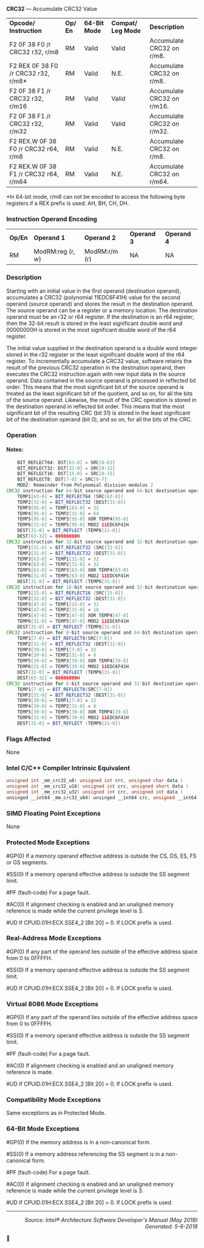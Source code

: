 <b>CRC32</b> —  Accumulate CRC32 Value
<table>
	<tr>
		<td><b>Opcode/ Instruction</b></td>
		<td><b>Op/ En</b></td>
		<td><b>64-Bit Mode</b></td>
		<td><b>Compat/ Leg Mode</b></td>
		<td><b>Description</b></td>
	</tr>
	<tr>
		<td>F2 0F 38 F0 /r CRC32 r32, r/m8</td>
		<td>RM</td>
		<td>Valid</td>
		<td>Valid</td>
		<td>Accumulate CRC32 on r/m8.</td>
	</tr>
	<tr>
		<td>F2 REX 0F 38 F0 /r CRC32 r32, r/m8*</td>
		<td>RM</td>
		<td>Valid</td>
		<td>N.E.</td>
		<td>Accumulate CRC32 on r/m8.</td>
	</tr>
	<tr>
		<td>F2 0F 38 F1 /r CRC32 r32, r/m16</td>
		<td>RM</td>
		<td>Valid</td>
		<td>Valid</td>
		<td>Accumulate CRC32 on r/m16.</td>
	</tr>
	<tr>
		<td>F2 0F 38 F1 /r CRC32 r32, r/m32</td>
		<td>RM</td>
		<td>Valid</td>
		<td>Valid</td>
		<td>Accumulate CRC32 on r/m32.</td>
	</tr>
	<tr>
		<td>F2 REX.W 0F 38 F0 /r CRC32 r64, r/m8</td>
		<td>RM</td>
		<td>Valid</td>
		<td>N.E.</td>
		<td>Accumulate CRC32 on r/m8.</td>
	</tr>
	<tr>
		<td>F2 REX.W 0F 38 F1 /r CRC32 r64, r/m64</td>
		<td>RM</td>
		<td>Valid</td>
		<td>N.E.</td>
		<td>Accumulate CRC32 on r/m64.</td>
	</tr>
</table>

\*In 64-bit mode, r/m8 can not be encoded to access the following byte registers if a REX prefix is used: AH, BH, CH, DH.

### Instruction Operand Encoding
<table>
	<tr>
		<td><b>Op/En</b></td>
		<td><b>Operand 1</b></td>
		<td><b>Operand 2</b></td>
		<td><b>Operand 3</b></td>
		<td><b>Operand 4</b></td>
	</tr>
	<tr>
		<td>RM</td>
		<td>ModRM:reg (r, w)</td>
		<td>ModRM:r/m (r)</td>
		<td>NA</td>
		<td>NA</td>
	</tr>
</table>


### Description
Starting with an initial value in the first operand (destination operand), accumulates a CRC32 (polynomial
11EDC6F41H) value for the second operand (source operand) and stores the result in the destination operand. The
source operand can be a register or a memory location. The destination operand must be an r32 or r64 register. If
the destination is an r64 register, then the 32-bit result is stored in the least significant double word and
00000000H is stored in the most significant double word of the r64 register.

The initial value supplied in the destination operand is a double word integer stored in the r32 register or the least
significant double word of the r64 register. To incrementally accumulate a CRC32 value, software retains the result
of the previous CRC32 operation in the destination operand, then executes the CRC32 instruction again with new
input data in the source operand. Data contained in the source operand is processed in reflected bit order. This
means that the most significant bit of the source operand is treated as the least significant bit of the quotient, and
so on, for all the bits of the source operand. Likewise, the result of the CRC operation is stored in the destination
operand in reflected bit order. This means that the most significant bit of the resulting CRC (bit 31) is stored in the
least significant bit of the destination operand (bit 0), and so on, for all the bits of the CRC.

### Operation


#### Notes:
```java
    BIT_REFLECT64: DST[63-0] = SRC[0-63]
    BIT_REFLECT32: DST[31-0] = SRC[0-31]
    BIT_REFLECT16: DST[15-0] = SRC[0-15]
    BIT_REFLECT8: DST[7-0] = SRC[0-7]
    MOD2: Remainder from Polynomial division modulus 2
CRC32 instruction for 64-bit source operand and 64-bit destination operand:
    TEMP1[63-0] ← BIT_REFLECT64 (SRC[63-0])
    TEMP2[31-0] ← BIT_REFLECT32 (DEST[31-0])
    TEMP3[95-0] ← TEMP1[63-0] « 32
    TEMP4[95-0] ← TEMP2[31-0] « 64
    TEMP5[95-0] ← TEMP3[95-0] XOR TEMP4[95-0]
    TEMP6[31-0] ← TEMP5[95-0] MOD2 11EDC6F41H
    DEST[31-0] ← BIT_REFLECT (TEMP6[31-0])
    DEST[63-32] ← 00000000H
CRC32 instruction for 32-bit source operand and 32-bit destination operand:
    TEMP1[31-0] ← BIT_REFLECT32 (SRC[31-0])
    TEMP2[31-0] ← BIT_REFLECT32 (DEST[31-0])
    TEMP3[63-0] ← TEMP1[31-0] « 32
    TEMP4[63-0] ← TEMP2[31-0] « 32
    TEMP5[63-0] ← TEMP3[63-0] XOR TEMP4[63-0]
    TEMP6[31-0] ← TEMP5[63-0] MOD2 11EDC6F41H
    DEST[31-0] ← BIT_REFLECT (TEMP6[31-0])
CRC32 instruction for 16-bit source operand and 32-bit destination operand:
    TEMP1[15-0] ← BIT_REFLECT16 (SRC[15-0])
    TEMP2[31-0] ← BIT_REFLECT32 (DEST[31-0])
    TEMP3[47-0] ← TEMP1[15-0] « 32
    TEMP4[47-0] ← TEMP2[31-0] « 16
    TEMP5[47-0] ← TEMP3[47-0] XOR TEMP4[47-0]
    TEMP6[31-0] ← TEMP5[47-0] MOD2 11EDC6F41H
    DEST[31-0] ← BIT_REFLECT (TEMP6[31-0])
CRC32 instruction for 8-bit source operand and 64-bit destination operand:
    TEMP1[7-0] ← BIT_REFLECT8(SRC[7-0])
    TEMP2[31-0] ← BIT_REFLECT32 (DEST[31-0])
    TEMP3[39-0] ← TEMP1[7-0] « 32
    TEMP4[39-0] ← TEMP2[31-0] « 8
    TEMP5[39-0] ← TEMP3[39-0] XOR TEMP4[39-0]
    TEMP6[31-0] ← TEMP5[39-0] MOD2 11EDC6F41H
    DEST[31-0] ← BIT_REFLECT (TEMP6[31-0])
    DEST[63-32] ← 00000000H
CRC32 instruction for 8-bit source operand and 32-bit destination operand:
    TEMP1[7-0] ← BIT_REFLECT8(SRC[7-0])
    TEMP2[31-0] ← BIT_REFLECT32 (DEST[31-0])
    TEMP3[39-0] ← TEMP1[7-0] « 32
    TEMP4[39-0] ← TEMP2[31-0] « 8
    TEMP5[39-0] ← TEMP3[39-0] XOR TEMP4[39-0]
    TEMP6[31-0] ← TEMP5[39-0] MOD2 11EDC6F41H
    DEST[31-0] ← BIT_REFLECT (TEMP6[31-0])
```
### Flags Affected
None

### Intel C/C++ Compiler Intrinsic Equivalent
```c
unsigned int _mm_crc32_u8( unsigned int crc, unsigned char data )
unsigned int _mm_crc32_u16( unsigned int crc, unsigned short data )
unsigned int _mm_crc32_u32( unsigned int crc, unsigned int data )
unsinged __int64 _mm_crc32_u64( unsinged __int64 crc, unsigned __int64 data )
```
### SIMD Floating Point Exceptions
None

### Protected Mode Exceptions

<p>#GP(0)
If a memory operand effective address is outside the CS, DS, ES, FS or GS segments.
<p>#SS(0)
If a memory operand effective address is outside the SS segment limit.
<p>#PF (fault-code)
For a page fault.
<p>#AC(0)
If alignment checking is enabled and an unaligned memory reference is made while the
current privilege level is 3.
<p>#UD
If CPUID.01H:ECX.SSE4_2 [Bit 20] = 0.
If LOCK prefix is used.

### Real-Address Mode Exceptions

<p>#GP(0)
If any part of the operand lies outside of the effective address space from 0 to 0FFFFH.
<p>#SS(0)
If a memory operand effective address is outside the SS segment limit.
<p>#UD
If CPUID.01H:ECX.SSE4_2 [Bit 20] = 0.
If LOCK prefix is used.

### Virtual 8086 Mode Exceptions

<p>#GP(0)
If any part of the operand lies outside of the effective address space from 0 to 0FFFFH.
<p>#SS(0)
If a memory operand effective address is outside the SS segment limit.
<p>#PF (fault-code)
For a page fault.
<p>#AC(0)
If alignment checking is enabled and an unaligned memory reference is made.
<p>#UD
If CPUID.01H:ECX.SSE4_2 [Bit 20] = 0.
If LOCK prefix is used.

### Compatibility Mode Exceptions

Same exceptions as in Protected Mode.

### 64-Bit Mode Exceptions

<p>#GP(0)
If the memory address is in a non-canonical form.
<p>#SS(0)
If a memory address referencing the SS segment is in a non-canonical form.
<p>#PF (fault-code)
For a page fault.
<p>#AC(0)
If alignment checking is enabled and an unaligned memory reference is made while the
current privilege level is 3.
<p>#UD
If CPUID.01H:ECX.SSE4_2 [Bit 20] = 0.
If LOCK prefix is used.

 --- 
<p align="right"><i>Source: Intel® Architecture Software Developer's Manual (May 2018)<br>Generated: 5-6-2018</i></p>
